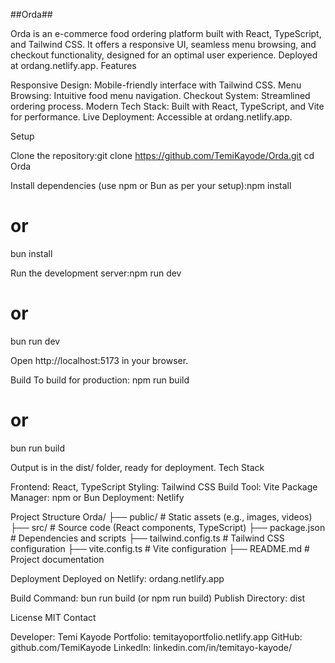 ##Orda##

Orda is an e-commerce food ordering platform built with React, TypeScript, and Tailwind CSS. It offers a responsive UI, seamless menu browsing, and checkout functionality, designed for an optimal user experience. Deployed at ordang.netlify.app.
Features

Responsive Design: Mobile-friendly interface with Tailwind CSS.
Menu Browsing: Intuitive food menu navigation.
Checkout System: Streamlined ordering process.
Modern Tech Stack: Built with React, TypeScript, and Vite for performance.
Live Deployment: Accessible at ordang.netlify.app.

Setup

Clone the repository:git clone https://github.com/TemiKayode/Orda.git
cd Orda


Install dependencies (use npm or Bun as per your setup):npm install
# or
bun install


Run the development server:npm run dev
# or
bun run dev


Open http://localhost:5173 in your browser.

Build
To build for production:
npm run build
# or
bun run build

Output is in the dist/ folder, ready for deployment.
Tech Stack

Frontend: React, TypeScript
Styling: Tailwind CSS
Build Tool: Vite
Package Manager: npm or Bun
Deployment: Netlify

Project Structure
Orda/
├── public/              # Static assets (e.g., images, videos)
├── src/                 # Source code (React components, TypeScript)
├── package.json         # Dependencies and scripts
├── tailwind.config.ts   # Tailwind CSS configuration
├── vite.config.ts       # Vite configuration
├── README.md            # Project documentation

Deployment
Deployed on Netlify: ordang.netlify.app

Build Command: bun run build (or npm run build)
Publish Directory: dist

License
MIT
Contact

Developer: Temi Kayode
Portfolio: temitayoportfolio.netlify.app
GitHub: github.com/TemiKayode
LinkedIn: linkedin.com/in/temitayo-kayode/
